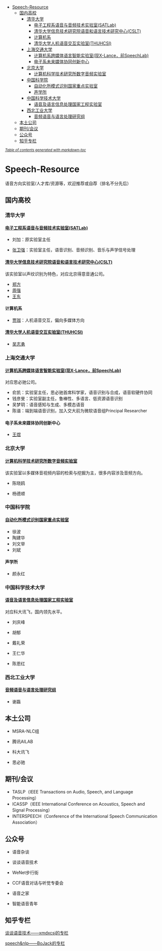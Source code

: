 - [Speech-Resource](#speech-resource)
  * [国内高校](#----)
    + [清华大学](#----)
      - [电子工程系语音与音频技术实验室(SATLab)](#-----------------satlab---http---webeetsinghuaeducn-satlab-)
      - [清华大学信息技术研究院语音和语言技术研究中心(CSLT)](#------------------------cslt---http---csltriittsinghuaeducn-indexphp-)
      - [计算机系](#----)
      - [清华大学人机语音交互实验室(THUHCSI)](#---------------thuhcsi---https---thuhcsigithubio--)
    + [上海交通大学](#------)
      - [计算机系跨媒体语言智能实验室(现X-Lance，前SpeechLab)](#-----------------x-lance--speechlab---https---x-lancesjtueducn--)
      - [电子系未来媒体协同创新中心](#-------------)
    + [北京大学](#----)
      - [计算机科学技术研究所数字音频实验室](#--------------------https---wwwicstpkueducn-audiolab-indexhtm-)
    + [中国科学院](#-----)
      - [自动化所模式识别国家重点实验室](#------------------http---wwwiacascn--)
      - [声学所](#---)
    + [中国科学技术大学](#--------)
      - [语音及语言信息处理国家工程实验室](#-------------------http---nelslipustceducn--)
    + [西北工业大学](#------)
      - [音频语音与语言处理研究组](#---------------http---wwwnpu-aslporg--)
  * [本土公司](#----)
  * [期刊/会议](#-----)
  * [公众号](#---)
  * [知乎专栏](#----)

<small><i><a href='http://ecotrust-canada.github.io/markdown-toc/'>Table of contents generated with markdown-toc</a></i></small>

# Speech-Resource

语音方向实验室/人才库/资源等，欢迎推荐或自荐（排名不分先后）



## 国内高校

### 清华大学

#### [电子工程系语音与音频技术实验室(SATLab)](http://web.ee.tsinghua.edu.cn/satlab)

- 刘加：原实验室主任

- [张卫强](http://web.ee.tsinghua.edu.cn/wqzhang)：实验室主任，语音识别、音频识别、音乐与声学信号处理

#### [清华大学信息技术研究院语音和语言技术研究中心(CSLT)](http://cslt.riit.tsinghua.edu.cn/index.php)

该实验室以声纹识别为特色，对应北京得意音通公司。

- [郑方](http://cslt.riit.tsinghua.edu.cn/~fzheng/index.htm)
- [周强](http://cslt.riit.tsinghua.edu.cn/~qzhou/eng/index.htm)
- [王东](http://wangd.cslt.org/)

#### 计算机系

- [贾珈](http://hcsi.cs.tsinghua.edu.cn/jiajia)：人机语音交互，偏向多媒体方向

#### [清华大学人机语音交互实验室(THUHCSI)](https://thuhcsi.github.io/)

- [吴志勇](https://www.sigs.tsinghua.edu.cn/zywu/main.htm)



### 上海交通大学

#### [计算机系跨媒体语言智能实验室(现X-Lance，前SpeechLab)](https://x-lance.sjtu.edu.cn/)

对应思必驰公司。

- 俞凯：实验室主任，思必驰首席科学家，语音识别与合成，语音软硬件协同
- 钱彦旻：实验室副主任，鲁棒性、多语言、低资源语音识别
- 吴梦玥：语音感知与生成、多模态语音
- 陈谐：端到端语音识别，加入交大前为微软语音组Principal Researcher

#### 电子系未来媒体协同创新中心

- [王煜](http://mi.eng.cam.ac.uk/~yw396/)



### 北京大学

#### [计算机科学技术研究所数字音频实验室](https://www.icst.pku.edu.cn/audioLab/index.htm)

该实验室以多媒体音视频内容的检索与挖掘为主，很多内容涉及音频方向。

- 陈晓鸥

- 杨德顺



### 中国科学院

#### [自动化所模式识别国家重点实验室](http://www.ia.cas.cn/)

- 徐波
- 陶建华
- 刘文举
- 刘斌

#### 声学所

- 颜永红



### 中国科学技术大学

#### [语音及语言信息处理国家工程实验室](http://nelslip.ustc.edu.cn/)

对应科大讯飞，国内领先水平。

- 刘庆峰

- 胡郁

- 戴礼荣
- 王仁华

- 陈恩红



### 西北工业大学

#### [音频语音与语言处理研究组](http://www.npu-aslp.org/)

- 谢磊



## 本土公司

- MSRA-NLC组


- 腾讯AILAB


- 科大讯飞


- 思必驰




## 期刊/会议

- TASLP（IEEE Transactions on Audio, Speech, and Language Processing）
- ICASSP（IEEE International Conference on Acoustics, Speech and Signal Processing）
- INTERSPEECH（Conference of the International Speech Communication Association）



## 公众号

- 语音杂谈
- 谈谈语音技术
- WeNet步行街
- CCF语音对话与听觉专委会

- 语音之家
- 智能语音青年



## 知乎专栏

[谈谈语音技术——xmdxcsj的专栏](https://www.zhihu.com/column/c_1409104824050446336)

[speech&nlp——BoJack的专栏](https://www.zhihu.com/column/c_1446609615102832640)
